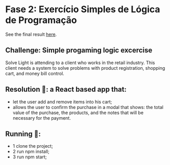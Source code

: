 # Fase 2: Exercício Simples de Lógica de Programação

See the final result [here](https://solve-challenge.netlify.app/).


## Challenge: Simple progaming logic excercise 
Solve Light is attending to a client who works in the retail industry. This client needs a system to solve problems with product registration, shopping cart, and money bill control.

## Resolution 🌟: a React based app that:
- let the user add and remove items into his cart; 
- allows the user to confirm the purchase in a modal that shows: the total value of the purchase, the products, and the notes that will be necessary for the payment.

## Running 🚀:
- 1 clone the project;
- 2 run npm install;
- 3 run npm start;
